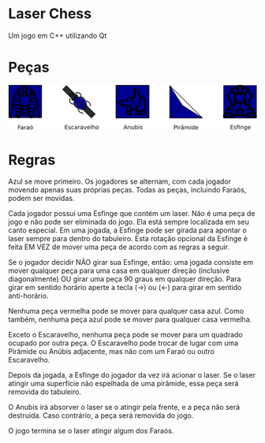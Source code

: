 
# Laser Chess

Um jogo em C++ utilizando Qt

# Peças

![](pecas.png)

# Regras

Azul se move primeiro. Os jogadores se alternam, com cada jogador movendo apenas suas próprias peças. Todas as peças, incluindo Faraós, podem ser movidas.

Cada jogador possui uma Esfinge que contém um laser. Não é uma peça de jogo e não pode ser eliminada do jogo. Ela está sempre localizada em seu canto especial. Em uma jogada, a Esfinge pode ser girada para apontar o laser sempre para dentro do tabuleiro. Esta rotação opcional da Esfinge é feita EM VEZ de mover uma peça de acordo com as regras a seguir.

Se o jogador decidir NÃO girar sua Esfinge, então: uma jogada consiste em mover qualquer peça para uma casa em qualquer direção (inclusive diagonalmente) OU girar uma peça 90 graus em qualquer direção. Para girar em sentido horário aperte a tecla (->) ou (<-) para girar em sentido anti-horário.

Nenhuma peça vermelha pode se mover para qualquer casa azul. Como também, nenhuma peça azul pode se mover para qualquer casa vermelha.

Exceto o Escaravelho, nenhuma peça pode se mover para um quadrado ocupado por outra peça. O Escaravelho pode trocar de lugar com uma Pirâmide ou Anúbis adjacente, mas não com um Faraó ou outro Escaravelho.

Depois da jogada, a Esfinge do jogador da vez irá acionar o laser. Se o laser atingir uma superfície não espelhada de uma pirâmide, essa peça será removida do tabuleiro.

O Anubis irá absorver o laser se o atingir pela frente, e a peça não será destruída. Caso contrário, a peça será removida do jogo.

O jogo termina se o laser atingir algum dos Faraós.
